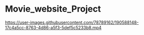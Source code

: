 # Movie_website_Project

https://user-images.githubusercontent.com/78789162/190588148-17c4a5cc-8763-4d86-a5f3-5def5c5233b8.mp4

